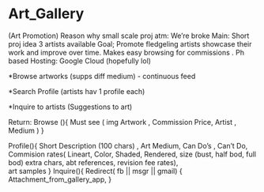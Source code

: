 # Art_Gallery
 (Art Promotion)
Reason why small scale proj atm:  We’re  broke 
Main: Short  proj idea
3 artists available
Goal; Promote  fledgeling artists showcase their work and improve over time. Makes easy browsing for commissions . 
Ph based
Hosting: Google Cloud (hopefully lol)


*Browse artworks (supps diff medium)  - continuous feed

*Search Profile (artists hav 1 profile each)

*Inquire to artists (Suggestions to art)

Return: 
Browse (){
 Must see ( img Artwork , Commission Price, Artist , Medium )
} 

Profile(){
Short Description (100 chars) ,
Art Medium, 
Can Do’s , Can’t Do,
 Commision rates(
Lineart, Color, Shaded, Rendered, 
size (bust, half bod, full bod) 
extra chars, 
abt references, 
revision fee rates),  
art samples
} 
Inquire(){
Redirect(  fb  || msgr || gmail) {
Attachment_from_gallery_app,
}
